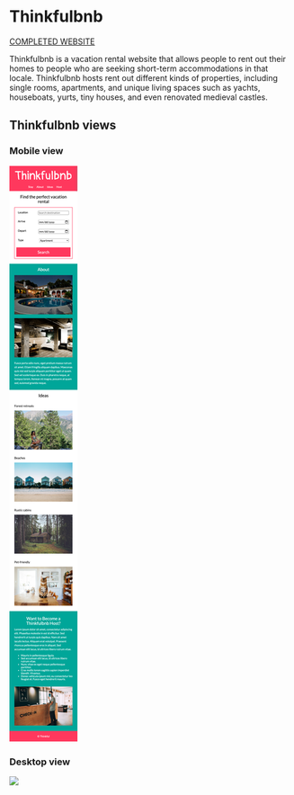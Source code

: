 # Thinkfulbnb

[COMPLETED WEBSITE](https://noladodd.github.io/Thinkfulbnb/)

Thinkfulbnb is a vacation rental website that allows people to rent out their homes to people who are seeking short-term accommodations in that locale. Thinkfulbnb hosts rent out different kinds of properties, including single rooms, apartments, and unique living spaces such as yachts, houseboats, yurts, tiny houses, and even renovated medieval castles.

## Thinkfulbnb views

### Mobile view

![](images/Thinkfulbnb-mobile.png)

### Desktop view

![](images/Thinkfulbnb-desktop.png)

